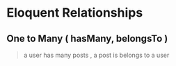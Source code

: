 # Eloquent Relationships 

## One to Many ( hasMany, belongsTo )

> a user has many posts , a post is belongs to a user